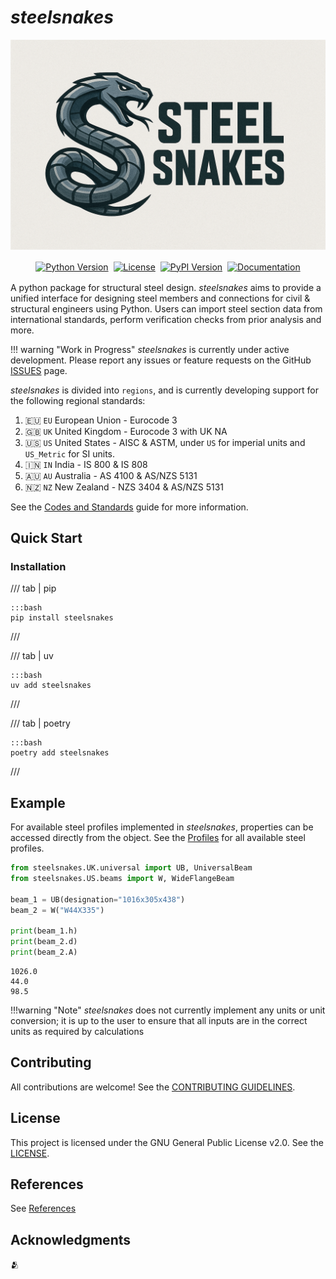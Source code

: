 # $steelsnakes$

![Logo](./logo-4.png)

<div align="center">
  <p>
    <a href="https://python.org"><img src="https://img.shields.io/badge/python-3.11+-blue.svg" alt="Python Version" style="margin: 2px;"/></a> <a href="./LICENSE.md"><img src="https://img.shields.io/badge/license-GPLv2-blue.svg" alt="License" style="margin: 2px;"/></a> <a href="https://pypi.org/project/steelsnakes/"><img src="https://img.shields.io/pypi/v/steelsnakes.svg" alt="PyPI Version" style="margin: 2px;"/></a> <a href="https://steelsnakes.readthedocs.io/"><img src="https://img.shields.io/badge/docs-mkdocs-blue.svg" alt="Documentation" style="margin: 2px;"/></a>
    <!-- <a href="#"><img src="https://img.shields.io/github/actions/workflow/status/steelsnakes/steelsnakes/ci.yml?branch=main" alt="Build Status" style="margin: 2px;</a> -->
  </p>
</div>

A python package for structural steel design. $steelsnakes$ aims to provide a unified interface for designing steel members and connections for civil & structural engineers using Python. Users can import steel section data from international standards, perform verification checks from prior analysis and more.

<!-- prettier-ignore-start -->
!!! warning "Work in Progress"
    $steelsnakes$ is currently under active development. Please report any issues or feature requests on the GitHub [ISSUES](https://github.com/waynemaranga/steelsnakes/issues) page.
<!-- prettier-ignore-end -->

$steelsnakes$ is divided into `regions`, and is currently developing support for the following regional standards:

1. 🇪🇺 `EU` European Union - Eurocode 3
2. 🇬🇧 `UK` United Kingdom - Eurocode 3 with UK NA
3. 🇺🇸 `US` United States - AISC & ASTM, under `US` for imperial units and `US_Metric` for SI units.
4. 🇮🇳 `IN` India - IS 800 & IS 808
5. 🇦🇺 `AU` Australia - AS 4100 & AS/NZS 5131
6. 🇳🇿 `NZ` New Zealand - NZS 3404 & AS/NZS 5131

See the [Codes and Standards](01-guides/03-codesandstds.md) guide for more information. <!-- TODO: check deployment and see if mkdocs+mkdocs-shadcn supports simple relative links -->

## Quick Start

### Installation

<!-- prettier-ignore-start -->
/// tab | pip

    :::bash
    pip install steelsnakes
///

/// tab | uv

    :::bash
    uv add steelsnakes
///

/// tab | poetry

    :::bash
    poetry add steelsnakes
///
<!-- prettier-ignore-end -->

## Example

For available steel profiles implemented in $steelsnakes$, properties can be accessed directly from the object.
See the [Profiles](02-api-reference/02-database.md) for all available steel profiles.

```python
from steelsnakes.UK.universal import UB, UniversalBeam
from steelsnakes.US.beams import W, WideFlangeBeam

beam_1 = UB(designation="1016x305x438")
beam_2 = W("W44X335")

print(beam_1.h)
print(beam_2.d)
print(beam_2.A)
```

```text
1026.0
44.0
98.5
```

<!-- prettier-ignore-start -->
!!!warning "Note"
    $steelsnakes$ does not currently implement any units or unit conversion; it is up to the user to ensure that all inputs are in the correct units as required by calculations
<!-- prettier-ignore-end -->

## Contributing

All contributions are welcome! See the [CONTRIBUTING GUIDELINES](https://github.com/waynemaranga/steelsnakes/blob/main/CONTRIBUTING.md).

## License

This project is licensed under the GNU General Public License v2.0. See the [LICENSE](https://github.com/waynemaranga/steelsnakes/blob/main/LICENSE.md).

## References

See [References](./99-references.md)

## Acknowledgments

🫂

[1]: ...
[2]: ...

```

```
